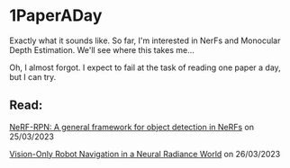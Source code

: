 # 1PaperADay

Exactly what it sounds like. So far, I'm interested in NerFs and Monocular Depth Estimation. We'll see where this takes me...

Oh, I almost forgot. I expect to fail at the task of reading one paper a day, but I can try. 

## Read:

[NeRF-RPN: A general framework for object detection in NeRFs](https://arxiv.org/abs/2211.11646) on 25/03/2023


[Vision-Only Robot Navigation in a Neural Radiance World](https://arxiv.org/pdf/2110.00168.pdf) on 26/03/2023
